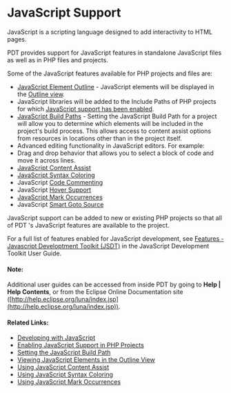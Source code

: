 # JavaScript Support

<!--context:javascript-->

JavaScript is a scripting language designed to add interactivity to HTML pages.

PDT provides support for JavaScript features in standalone JavaScript files as well as in PHP files and projects.

Some of the JavaScript features available for PHP projects and files are:

 * [JavaScript Element Outline](../024-tasks/208-using_javascript/024-viewing_javascript_elements_in_the_outline_view.md) - JavaScript elements will be displayed in the [Outline view](../032-reference/008-php_perspectives_and_views/008-php_perspective_views/016-php_outline_view.md).
 * JavaScript libraries will be added to the Include Paths of PHP projects for which [JavaScript support has been enabled](../024-tasks/208-using_javascript/008-enabling_javascript_support_in_php_projects.md).
 * [JavaScript Build Paths](../024-tasks/208-using_javascript/016-setting_the_javascript_build_path.md) - Setting the JavaScript Build Path for a project will allow you to determine which elements will be  included in the project's build process. This allows access to content assist options from resources in locations other than in the project itself.
 * Advanced editing functionality in JavaScript editors. For example:
 * Drag and drop behavior that allows you to select a block of code and move it across lines.
 * [JavaScript Content Assist](../024-tasks/208-using_javascript/032-using_javascript_content_assist.md)
 * [JavaScript Syntax Coloring](../024-tasks/208-using_javascript/040-using_javascript_syntax_coloring.md)
 * JavaScript [Code Commenting](../016-concepts/064-commenting_code/000-index.md)
 * JavaScript [Hover Support](072-hover_support.md)
 * [JavaScript Mark Occurrences](../024-tasks/208-using_javascript/048-using_javascript_mark_occurences.md)
 * JavaScript [Smart Goto Source](../024-tasks/088-using_smart_goto_source.md)


JavaScript support can be added to new or existing PHP projects so that all of PDT 's JavaScript features are available to the project.

For a full list of features enabled for JavaScript development, see [Features - Javascript Developtment Toolkit (JSDT)](PLUGINS_ROOT/org.eclipse.wst.jsdt.doc/features/index.html) in the JavaScript Development Toolkit User Guide.

<!--note-start-->

#### Note:

Additional user guides can be accessed from inside PDT by going to **Help | Help Contents**, or from the Eclipse Online Documentation site ([http://help.eclipse.org/luna/index.jsp](http://help.eclipse.org/luna/index.jsp)).

<!--note-end-->

<!--links-start-->

#### Related Links:

 * [Developing with JavaScript](../024-tasks/208-using_javascript/000-index.md)
 * [Enabling JavaScript Support in PHP Projects](../024-tasks/208-using_javascript/008-enabling_javascript_support_in_php_projects.md)
 * [Setting the JavaScript Build Path](../024-tasks/208-using_javascript/016-setting_the_javascript_build_path.md)
 * [Viewing JavaScript Elements in the Outline View](../024-tasks/208-using_javascript/024-viewing_javascript_elements_in_the_outline_view.md)
 * [Using JavaScript Content Assist](../024-tasks/208-using_javascript/032-using_javascript_content_assist.md)
 * [Using JavaScript Syntax Coloring](../024-tasks/208-using_javascript/040-using_javascript_syntax_coloring.md)
 * [Using JavaScript Mark Occurrences](../024-tasks/208-using_javascript/048-using_javascript_mark_occurences.md)

<!--links-end-->

